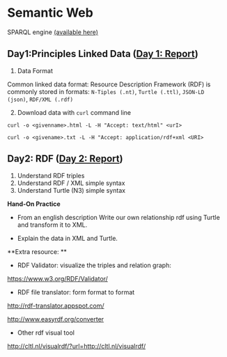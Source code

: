 # Semantic Web

SPARQL engine [(available here)](https://team.inria.fr/wimmics/)

## Day1:Principles Linked Data ([Day 1: Report](https://github.com/Yuhsuant1994/DataScienceTechInstitute/blob/master/Semantic%20Web/Day01_PrinciplesLinkedData.pdf))

  1. Data Format
  
Common linked data format: Resource Description Framework (RDF) is commonly stored in formats: `N-Tiples (.nt)`, `Turtle (.ttl)`, `JSON-LD (json)`, `RDF/XML (.rdf)`
  
  2. Download data with `curl` command line
  
`curl -o <givenname>.html -L -H "Accept: text/html" <urI>`

`curl -o <givename>.txt -L -H "Accept: application/rdf+xml <URI>`

## Day2: RDF ([Day 2: Report](https://github.com/Yuhsuant1994/DataScienceTechInstitute/blob/master/Semantic%20Web/Day02_RDF.pdf))

  1. Understand RDF triples
  2. Understand RDF / XML simple syntax
  3. Understand Turtle (N3) simple syntax
 
 **Hand-On Practice**
 
 * From an english description Write our own relationship rdf using Turtle and transform it to XML.
 
 * Explain the data in XML and Turtle.
 
 **Extra resource: **
 
 * RDF Validator: visualize the triples and relation graph:
 
 https://www.w3.org/RDF/Validator/
 
 * RDF file translator: form format to format
 
 http://rdf-translator.appspot.com/
 
 http://www.easyrdf.org/converter
 
 * Other rdf visual tool

http://cltl.nl/visualrdf/?url=http://cltl.nl/visualrdf/


 
 
 
